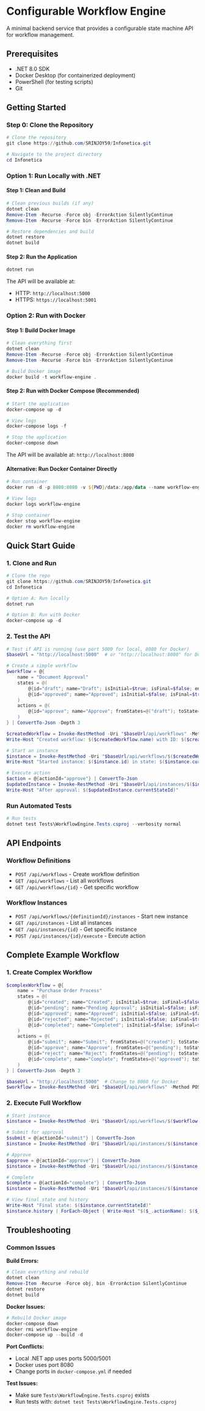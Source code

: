 # Configurable Workflow Engine

A minimal backend service that provides a configurable state machine API for workflow management.

## Prerequisites

- .NET 8.0 SDK
- Docker Desktop (for containerized deployment)
- PowerShell (for testing scripts)
- Git

## Getting Started

### Step 0: Clone the Repository
```powershell
# Clone the repository
git clone https://github.com/SRINJOY59/Infonetica.git

# Navigate to the project directory
cd Infonetica
```

### Option 1: Run Locally with .NET

#### Step 1: Clean and Build
```powershell
# Clean previous builds (if any)
dotnet clean
Remove-Item -Recurse -Force obj -ErrorAction SilentlyContinue
Remove-Item -Recurse -Force bin -ErrorAction SilentlyContinue

# Restore dependencies and build
dotnet restore
dotnet build
```

#### Step 2: Run the Application
```powershell
dotnet run
```

The API will be available at:
- HTTP: `http://localhost:5000`
- HTTPS: `https://localhost:5001`

### Option 2: Run with Docker

#### Step 1: Build Docker Image
```powershell
# Clean everything first
dotnet clean
Remove-Item -Recurse -Force obj -ErrorAction SilentlyContinue
Remove-Item -Recurse -Force bin -ErrorAction SilentlyContinue

# Build Docker image
docker build -t workflow-engine .
```

#### Step 2: Run with Docker Compose (Recommended)
```powershell
# Start the application
docker-compose up -d

# View logs
docker-compose logs -f

# Stop the application
docker-compose down
```

The API will be available at: `http://localhost:8080`

#### Alternative: Run Docker Container Directly
```powershell
# Run container
docker run -d -p 8080:8080 -v ${PWD}/data:/app/data --name workflow-engine workflow-engine

# View logs
docker logs workflow-engine

# Stop container
docker stop workflow-engine
docker rm workflow-engine
```

## Quick Start Guide

### 1. Clone and Run
```powershell
# Clone the repo
git clone https://github.com/SRINJOY59/Infonetica.git
cd Infonetica

# Option A: Run locally
dotnet run

# Option B: Run with Docker
docker-compose up -d
```

### 2. Test the API
```powershell
# Test if API is running (use port 5000 for local, 8080 for Docker)
$baseUrl = "http://localhost:5000"  # or "http://localhost:8080" for Docker

# Create a simple workflow
$workflow = @{
    name = "Document Approval"
    states = @(
        @{id="draft"; name="Draft"; isInitial=$true; isFinal=$false; enabled=$true}
        @{id="approved"; name="Approved"; isInitial=$false; isFinal=$true; enabled=$true}
    )
    actions = @(
        @{id="approve"; name="Approve"; fromStates=@("draft"); toState="approved"; enabled=$true}
    )
} | ConvertTo-Json -Depth 3

$createdWorkflow = Invoke-RestMethod -Uri "$baseUrl/api/workflows" -Method POST -Body $workflow -ContentType "application/json"
Write-Host "Created workflow: $($createdWorkflow.name) with ID: $($createdWorkflow.id)"

# Start an instance
$instance = Invoke-RestMethod -Uri "$baseUrl/api/workflows/$($createdWorkflow.id)/instances" -Method POST
Write-Host "Started instance: $($instance.id) in state: $($instance.currentStateId)"

# Execute action
$action = @{actionId="approve"} | ConvertTo-Json
$updatedInstance = Invoke-RestMethod -Uri "$baseUrl/api/instances/$($instance.id)/execute" -Method POST -Body $action -ContentType "application/json"
Write-Host "After approval: $($updatedInstance.currentStateId)"
```

### Run Automated Tests
```powershell
# Run tests
dotnet test Tests\WorkflowEngine.Tests.csproj --verbosity normal
```

## API Endpoints

### Workflow Definitions
- `POST /api/workflows` - Create workflow definition
- `GET /api/workflows` - List all workflows
- `GET /api/workflows/{id}` - Get specific workflow

### Workflow Instances  
- `POST /api/workflows/{definitionId}/instances` - Start new instance
- `GET /api/instances` - List all instances
- `GET /api/instances/{id}` - Get specific instance
- `POST /api/instances/{id}/execute` - Execute action

## Complete Example Workflow

### 1. Create Complex Workflow
```powershell
$complexWorkflow = @{
    name = "Purchase Order Process"
    states = @(
        @{id="created"; name="Created"; isInitial=$true; isFinal=$false; enabled=$true}
        @{id="pending"; name="Pending Approval"; isInitial=$false; isFinal=$false; enabled=$true}
        @{id="approved"; name="Approved"; isInitial=$false; isFinal=$false; enabled=$true}
        @{id="rejected"; name="Rejected"; isInitial=$false; isFinal=$true; enabled=$true}
        @{id="completed"; name="Completed"; isInitial=$false; isFinal=$true; enabled=$true}
    )
    actions = @(
        @{id="submit"; name="Submit"; fromStates=@("created"); toState="pending"; enabled=$true}
        @{id="approve"; name="Approve"; fromStates=@("pending"); toState="approved"; enabled=$true}
        @{id="reject"; name="Reject"; fromStates=@("pending"); toState="rejected"; enabled=$true}
        @{id="complete"; name="Complete"; fromStates=@("approved"); toState="completed"; enabled=$true}
    )
} | ConvertTo-Json -Depth 3

$baseUrl = "http://localhost:5000"  # Change to 8080 for Docker
$workflow = Invoke-RestMethod -Uri "$baseUrl/api/workflows" -Method POST -Body $complexWorkflow -ContentType "application/json"
```

### 2. Execute Full Workflow
```powershell
# Start instance
$instance = Invoke-RestMethod -Uri "$baseUrl/api/workflows/$($workflow.id)/instances" -Method POST

# Submit for approval
$submit = @{actionId="submit"} | ConvertTo-Json
$instance = Invoke-RestMethod -Uri "$baseUrl/api/instances/$($instance.id)/execute" -Method POST -Body $submit -ContentType "application/json"

# Approve
$approve = @{actionId="approve"} | ConvertTo-Json  
$instance = Invoke-RestMethod -Uri "$baseUrl/api/instances/$($instance.id)/execute" -Method POST -Body $approve -ContentType "application/json"

# Complete
$complete = @{actionId="complete"} | ConvertTo-Json
$instance = Invoke-RestMethod -Uri "$baseUrl/api/instances/$($instance.id)/execute" -Method POST -Body $complete -ContentType "application/json"

# View final state and history
Write-Host "Final state: $($instance.currentStateId)"
$instance.history | ForEach-Object { Write-Host "$($_.actionName): $($_.fromStateId) -> $($_.toStateId)" }
```

## Troubleshooting

### Common Issues

**Build Errors:**
```powershell
# Clean everything and rebuild
dotnet clean
Remove-Item -Recurse -Force obj, bin -ErrorAction SilentlyContinue
dotnet restore
dotnet build
```

**Docker Issues:**
```powershell
# Rebuild Docker image
docker-compose down
docker rmi workflow-engine
docker-compose up --build -d
```

**Port Conflicts:**
- Local .NET app uses ports 5000/5001
- Docker uses port 8080
- Change ports in `docker-compose.yml` if needed

**Test Issues:**
- Make sure `Tests\WorkflowEngine.Tests.csproj` exists
- Run tests with: `dotnet test Tests\WorkflowEngine.Tests.csproj`